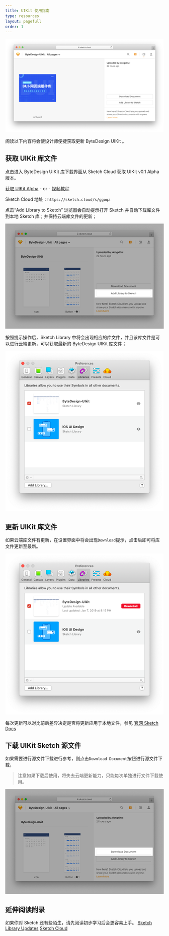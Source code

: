 ```yaml
---
title: UIKit 使用指南
type: resources
layout: pagefull
order: 1
---
```


<div class="fullwidth">
  <img src="assets/sketch-library-url.png" alt="add-library-to-sketch">
</div>

阅读以下内容将会使设计师便捷获取更新 ByteDesign UIKit 。

## 获取 UIKit 库文件

点击进入 ByteDesign UIKit 库下载界面从 Sketch Cloud 获取 UIKit v0.1 Alpha 版本。

<a class="button" href="https://sketch.cloud/s/ggoqa">获取 UIKit Alpha</a> - or - <a id="modal-player" class="button" href="uikit-tutorial.html">视频教程</a>

Sketch Cloud 地址：`https://sketch.cloud/s/ggoqa`

点击“Add Library to Sketch” 浏览器会自动提示打开 Sketch 并自动下载库文件到本地 Sketch 库；并保持云端库文件的更新；

![add-library-to-sketch](assets/add-library-to-sketch.png)

按照提示操作后，Sketch Library 中将会出现相应的库文件，并且该库文件是可以进行云端更新，可以获取最新的 ByteDesign UIKit 库文件；

![sketch-libraries](assets/sketch-libraries.png)


## 更新 UIKit 库文件

如果云端库文件有更新，在设置界面中将会出现`Download`提示，点击后即可将库文件更新至最新。

![sketch-libraries-to-update](assets/sketch-libraries-to-update.png)

每次更新可以对比前后差异决定是否将更新应用于本地文件，参见 [官网 Sketch Docs](https://www.sketchapp.com/docs/libraries/library-updates)


## 下载 UIKit Sketch 源文件

如果需要进行源文件下载进行参考，则点击`Download Document`按钮进行源文件下载，

> 注意如果下载后使用，将失去云端更新能力，只能每次单独进行文件下载使用。

![download-document-sketch](assets/download-document.png)


## 延伸阅读附录

如果你对 Sketch 还有些陌生，请先阅读初步学习后会更容易上手。
[Sketch Library Updates](https://www.sketchapp.com/docs/libraries/library-updates)
[Sketch Cloud](https://www.sketchapp.com/docs/sketch-cloud/)
